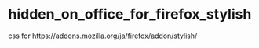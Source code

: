 # hidden_on_office_for_firefox_stylish
css for https://addons.mozilla.org/ja/firefox/addon/stylish/
